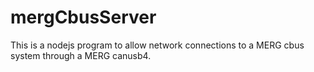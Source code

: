 # mergCbusServer

This is a nodejs program to allow network connections to a MERG cbus system through a MERG canusb4.
